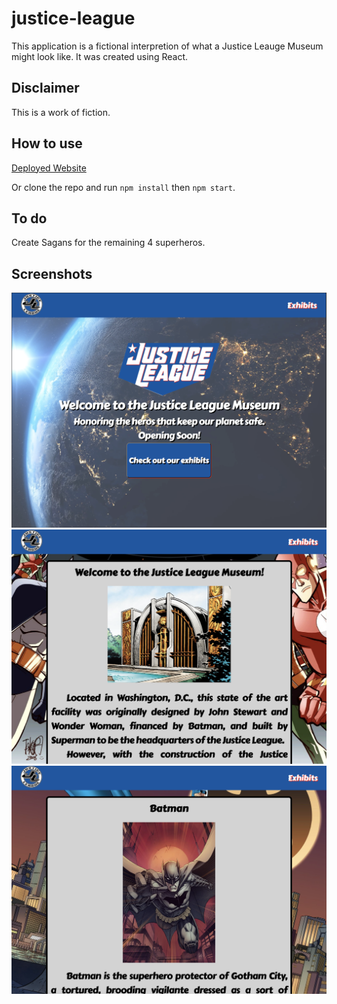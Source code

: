 # justice-league

This application is a fictional interpretion of what a Justice Leauge Museum might look like. It was created using React.

## Disclaimer

This is a work of fiction.

## How to use

[Deployed Website](https://justiceleague-app.herokuapp.com/)

Or clone the repo and run `npm install` then `npm start`.

## To do

Create Sagans for the remaining 4 superheros.

## Screenshots

![home screen](./src/screenshots/screenshot1.png)
![exhibits screen](./src/screenshots/screenshot2.png)
![hero screen](./src/screenshots/screenshot3.png)
